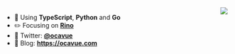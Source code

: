 <img align="right" src="https://github-readme-stats.vercel.app/api?username=ocavue&show_icons=true&hide_title=true" />

- :blue_book: Using **TypeScript**, **Python** and **Go**
- :pencil2: Focusing on **[Rino](https://rino.app)**
- :star2: Twitter: **[@ocavue](https://twitter.com/ocavue)**
- :bookmark: Blog: **https://ocavue.com**
